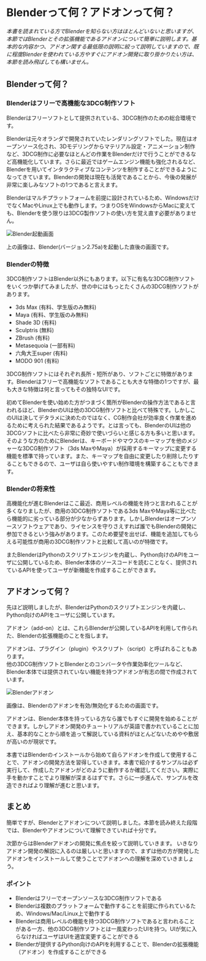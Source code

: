 <div id="sect_title_img_1_1"></div>

<div id="sect_title_text"></div>

# Blenderって何？アドオンって何？

<div id="preface"></div>

###### 本書を読まれている方でBlenderを知らない方はほとんどいないと思いますが、本節ではBlenderとその拡張機能であるアドオンについて簡単に説明します。基本的な内容かつ、アドオン関する最低限の説明に絞って説明していますので、既に程度Blenderを使われている方やすぐにアドオン開発に取り掛かりたい方は、本節を読み飛ばしても構いません。


## Blenderって何？

### Blenderはフリーで高機能な3DCG制作ソフト

Blenderはフリーソフトとして提供されている、3DCG制作のための総合環境です。

Blenderは元々オランダで開発されていたレンダリングソフトでした。現在はオープンソース化され、3Dモデリングからマテリアル設定・アニメーション制作など、3DCG制作に必要なほとんどの作業をBlenderだけで行うことができるなど高機能化しています。さらに最近ではゲームエンジン機能も強化されるなど、Blenderを用いてインタラクティブなコンテンツを制作することができるようになってきています。Blenderの開発は現在も活発であることから、今後の発展が非常に楽しみなソフトの1つであると言えます。

Blenderはマルチプラットフォームを前提に設計されているため、WindowsだけでなくMacやLinux上でも動作します。つまりOSをWindowsからMacに変えても、Blenderを使う限りは3DCG製作ソフトの使い方を覚え直す必要がありません。

![Blender起動画面](https://dl.dropboxusercontent.com/s/7qj5tnx9gggcf8r/blender_startup.png "Blender起動画面")

上の画像は、Blender(バージョン2.75a)を起動した直後の画面です。

### Blenderの特徴

3DCG制作ソフトはBlender以外にもあります。以下に有名な3DCG制作ソフトをいくつか挙げてみましたが、世の中にはもっとたくさんの3DCG制作ソフトがあります。

* 3ds Max (有料、学生版のみ無料)
* Maya (有料、学生版のみ無料)
* Shade 3D (有料)
* Sculptris (無料)
* ZBrush (有料)
* Metasequoia (一部有料)
* 六角大王super (有料)
* MODO 901 (有料)

3DCG制作ソフトにはそれぞれ長所・短所があり、ソフトごとに特徴があります。Blenderはフリーで高機能なソフトであることも大きな特徴の1つですが、最も大きな特徴は何と言ってもその独特なUIです。

初めてBlenderを使い始めた方がつまづく箇所がBlenderの操作方法であると言われるほど、BlenderのUIは他の3DCG制作ソフトと比べて特殊です。しかしこのUIは決してデタラメに決めたのではなく、CG制作会社が効率良く作業を進めるために考えられた結果であるようです。とは言っても、BlenderのUIは他の3DCGソフトに比べたら非常に奇妙で使いづらいと感じる方も多いと思います。そのような方のためにBlenderは、キーボードやマウスのキーマップを他のメジャーな3DCG制作ソフト（3ds MaxやMaya）が採用するキーマップに変更する機能を標準で持っています。また、キーマップを自由に変更したり削除したりすることもできるので、ユーザは自ら使いやすい制作環境を構築することもできます。

### Blenderの将来性

高機能化が進むBlenderはここ最近、商用レベルの機能を持つと言われることが多くなりましたが、商用の3DCG制作ソフトである3ds MaxやMaya等に比べたら機能的に劣っている部分が少なからずあります。しかしBlenderはオープンソースソフトウェアであり、ライセンスを守りさえすれば誰でもBlenderの開発に参加できるという強みがあります。このため要望を出せば、機能を追加してもらえる可能性が商用の3DCG制作ソフトと比較して高いのが特徴です。

またBlenderはPythonのスクリプトエンジンを内蔵し、Python向けのAPIをユーザに公開しているため、Blender本体のソースコードを読むことなく、提供されているAPIを使ってユーザが新機能を作成することができます。

## アドオンって何？

先ほど説明しましたが、BlenderはPythonのスクリプトエンジンを内蔵し、Python向けのAPIをユーザに公開しています。

アドオン（add-on）とは、これらBlenderが公開しているAPIを利用して作られた、Blenderの拡張機能のことを指します。

<div id="column"></div>

アドオンは、プラグイン（plugin）やスクリプト（script）と呼ばれることもあります。  
他の3DCG制作ソフトとBlenderとのコンバータや作業効率化ツールなど、Blender本体では提供されていない機能を持つアドオンが有志の間で作成されています。

![Blenderアドオン](https://dl.dropboxusercontent.com/s/bhq6uusksqsicyb/blender_add-on.png "Blenderアドオン")

画像は、Blenderのアドオンを有効/無効化するための画面です。

アドオンは、Blender本体を持っている方なら誰でもすぐに開発を始めることができます。しかしアドオン開発のチュートリアルが英語で書かれていることに加え、基本的なことから順を追って解説している資料がほとんどないためやや敷居が高いのが現状です。

本書ではBlenderのインストールから始めて自らアドオンを作成して使用することで、アドオンの開発方法を習得していきます。本書で紹介するサンプルは必ず実行して、作成したアドオンがどのように動作するか確認してください。実際に手を動かすことでより理解が深まるはずです。さらに一歩進んで、サンプルを改造できればより理解が進むと思います。

## まとめ

簡単ですが、Blenderとアドオンについて説明しました。本節を読み終えた段階では、Blenderやアドオンについて理解できていれば十分です。

次節からはBlenderアドオンの開発に焦点を絞って説明していきます。
いきなりアドオン開発の解説に入るのは厳しいと思いますので、まずは他の方が開発したアドオンをインストールして使うことでアドオンへの理解を深めていきましょう。

<div id="point"></div>

### ポイント

<div id="point_item"></div>

* Blenderはフリーでオープンソースな3DCG制作ソフトである
* Blenderは複数のプラットフォームで動作することを前提に作られているため、Windows/Mac/Linux上で動作する
* Blenderは商用レベルの機能を持つ3DCG制作ソフトであると言われることがある一方、他の3DCG制作ソフトとは一風変わったUIを持つ。UIが気に入らなければユーザはUIを適宜変更することができる
* Blenderが提供するPython向けのAPIを利用することで、Blenderの拡張機能（アドオン）を作成することができる
